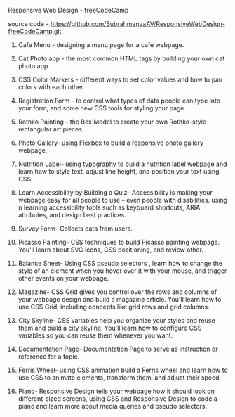 Responsive Web Design - freeCodeCamp

source code - https://github.com/SubrahmanyaAV/ResponsiveWebDesign-freeCodeCamp.git

1. Cafe Menu - designing a menu page for a cafe webpage.

2. Cat Photo app -  the most common HTML tags by building your own cat photo app.

3. CSS Color Markers - different ways to set color values and how to pair colors with each other.

4. Registration Form - to control what types of data people can type into your form, and some new CSS tools for styling your page.

5. Rothko Painting - the Box Model to create your own Rothko-style rectangular art pieces.

6. Photo Gallery- using Flexbox to build a responsive photo gallery webpage.

7. Nutrition Label-  using typography to build a nutrition label webpage and learn how to style text, adjust line height, and position your text using CSS.

8. Learn Accessibility by Building a Quiz- Accessibility is making your webpage easy for all people to use – even people with disabilities.
using n learning accessibility tools such as keyboard shortcuts, ARIA attributes, and design best practices.

9. Survey Form- Collects data from users.

 10. Picasso Painting-  CSS techniques to build Picasso painting webpage. You'll learn about SVG icons, CSS positioning, and review other.

 11. Balance Sheet- Using  CSS pseudo selectors , learn how to change the style of an element when you hover over it with your mouse, and trigger other events on your webpage.

 12. Magazine- CSS Grid gives you control over the rows and columns of your webpage design and build a magazine article. You'll learn how to use CSS Grid, including concepts like grid rows and grid columns. 

 13. City Skyline- CSS variables help you organize your styles and reuse them and build a city skyline. You'll learn how to configure CSS variables so you can reuse them whenever you want.

 14. Documentation Page- Documentation Page to serve as instruction or reference for a topic.

 15. Ferris Wheel- using CSS animation build a Ferris wheel and learn how to use CSS to animate elements, transform them, and adjust their speed.

 16. Piano- Responsive Design tells your webpage how it should look on different-sized screens, using CSS and Responsive Design to code a piano and learn more about media queries and pseudo selectors.
